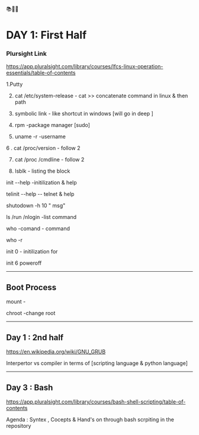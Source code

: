 :books::notebook_with_decorative_cover::pencil:

# DAY 1: First Half

### Plursight Link
<https://app.pluralsight.com/library/courses/lfcs-linux-operation-essentials/table-of-contents>

1.Putty 

2. cat /etc/system-release - cat >> concatenate command in linux & then path 

3. symbolic link - like shortcut in windows [will go in deep ]

4. rpm  -package manager [sudo]

5. uname -r  -username 

6 . cat /proc/version  - follow 2

7. cat /proc /cmdline  - follow 2 

8. lsblk  - listing the block

init --help  -initilization & help 

telinit --help   -- telnet & help 

shutodown -h 10 " msg"


ls /run /nlogin  -list command 


who -comand  - command 


who -r  

init 0      - initilization for 

init 6 poweroff 


----------------------
Boot Process 
----------------------

mount - 

chroot -change root 

--------------------------------------
Day 1 : 2nd half 
--------------------------------------

https://en.wikipedia.org/wiki/GNU_GRUB

Interpertor vs compiler in terms of [scripting language & python language]



--------------------------------------
Day 3 : Bash
--------------------------------------

https://app.pluralsight.com/library/courses/bash-shell-scripting/table-of-contents

Agenda : Syntex , Cocepts & Hand's on through bash scrpiting in the repository
